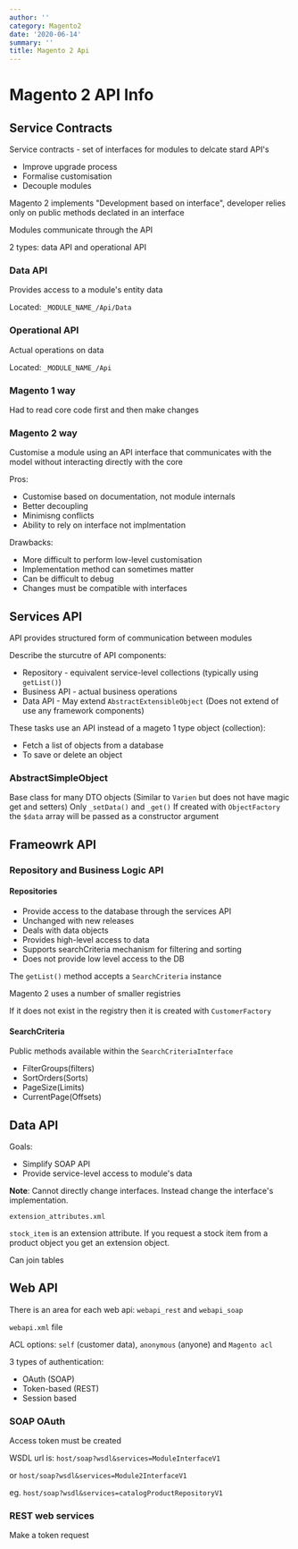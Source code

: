 ```yaml
---
author: ''
category: Magento2
date: '2020-06-14'
summary: ''
title: Magento 2 Api
---
```

# Magento 2 API Info

## Service Contracts

Service contracts - set of interfaces for modules to delcate stard API's

* Improve upgrade process
* Formalise customisation
* Decouple modules

Magento 2 implements "Development based on interface", developer relies only on public methods declated in an interface

Modules communicate through the API

2 types: data API and operational API

### Data API

Provides access to a module's entity data

Located: `_MODULE_NAME_/Api/Data`

### Operational API

Actual operations on data

Located: `_MODULE_NAME_/Api`

### Magento 1 way

Had to read core code first and then make changes

### Magento 2 way

Customise a module using an API interface that communicates with the model without interacting directly with the core

Pros:

* Customise based on documentation, not module internals
* Better decoupling
* Minimisng conflicts
* Ability to rely on interface not implmentation

Drawbacks:

* More difficult to perform low-level customisation
* Implementation method can sometimes matter
* Can be difficult to debug
* Changes must be compatible with interfaces

## Services API

API provides structured form of communication between modules

Describe the sturcutre of API components:

* Repository - equivalent service-level collections (typically using `getList()`)
* Business API - actual business operations
* Data API - May extend `AbstractExtensibleObject` (Does not extend of use any framework components)

These tasks use an API instead of a mageto 1 type object (collection):

* Fetch a list of objects from a database
* To save or delete an object

### AbstractSimpleObject

Base class for many DTO objects (Similar to `Varien` but does not have magic get and setters)
Only `_setData()` and `_get()`
If created with `ObjectFactory` the `$data` array will be passed as a constructor argument

## Frameowrk API

### Repository and Business Logic API

#### Repositories

* Provide access to the database through the services API
* Unchanged with new releases
* Deals with data objects
* Provides high-level access to data
* Supports searchCriteria mechanism for filtering and sorting
* Does not provide low level access to the DB

The `getList()` method accepts a `SearchCriteria` instance

Magento 2 uses a number of smaller registries

If it does not exist in the registry then it is created with `CustomerFactory`

#### SearchCriteria

Public methods available within the `SearchCriteriaInterface`

* FilterGroups(filters)
* SortOrders(Sorts)
* PageSize(Limits)
* CurrentPage(Offsets)

## Data API

Goals:

* Simplify SOAP API
* Provide service-level access to module's data


**Note**: Cannot directly change interfaces. Instead change the interface's implementation.

`extension_attributes.xml`

`stock_item` is an extension attribute. If you request a stock item from a product object you get an extension object.

Can join tables

## Web API

There is an area for each web api: `webapi_rest` and `webapi_soap`

`webapi.xml` file

ACL options: `self` (customer data), `anonymous` (anyone) and `Magento acl`

3 types of authentication:

* OAuth (SOAP)
* Token-based (REST)
* Session based

### SOAP OAuth

Access token must be created

WSDL url is: `host/soap?wsdl&services=ModuleInterfaceV1`

or `host/soap?wsdl&services=Module2InterfaceV1`

eg. `host/soap?wsdl&services=catalogProductRepositoryV1`

### REST web services

Make a token request
